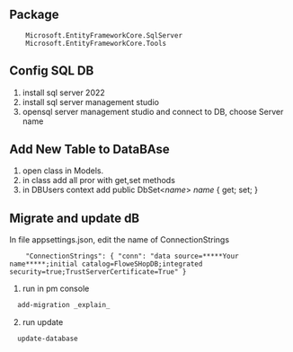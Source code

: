## Package
```
    Microsoft.EntityFrameworkCore.SqlServer
    Microsoft.EntityFrameworkCore.Tools
```

## Config SQL DB
1. install sql server 2022
2. install sql server management studio
3. opensql server management studio and connect to DB, choose Server name
   
## Add New Table to DataBAse

1. open class in Models.
2. in class add all pror with get,set methods
3. in DBUsers context add public DbSet<_name_> _name_ { get; set; }

## Migrate and update dB
In file appsettings.json, edit the name of ConnectionStrings
```
    "ConnectionStrings": { "conn": "data source=*****Your name*****;initial catalog=FloweSHopDB;integrated security=true;TrustServerCertificate=True" }
```
1. run in pm console
```bash
  add-migration _explain_
```
2. run update
```bash
  update-database
```

